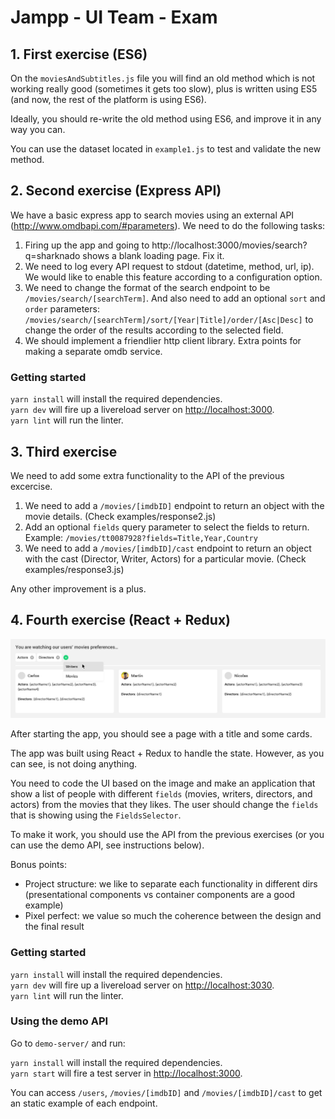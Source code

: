 # Jampp - UI Team - Exam

## 1. First exercise (ES6)
On the `moviesAndSubtitles.js` file you will find an old method which is not working really good (sometimes it gets too slow), plus is written using ES5 (and now, the rest of the platform is using ES6).

Ideally, you should re-write the old method using ES6, and improve it in any way you can.

You can use the dataset located in `example1.js` to test and validate the new method.

## 2. Second exercise (Express API)

We have a basic express app to search movies using an external API (http://www.omdbapi.com/#parameters). We need to do the following tasks:

1. Firing up the app and going to http://localhost:3000/movies/search?q=sharknado shows a blank loading page. Fix it.
2. We need to log every API request to stdout (datetime, method, url, ip). We would like to enable this feature according to a configuration option.
3. We need to change the format of the search endpoint to be `/movies/search/[searchTerm]`.
   And also need to add an optional `sort` and `order` parameters: `/movies/search/[searchTerm]/sort/[Year|Title]/order/[Asc|Desc]` to change the order of the results according to the selected field.
4. We should implement a friendlier http client library. Extra points for making a separate omdb service.

### Getting started
`yarn install` will install the required dependencies.\
`yarn dev` will fire up a livereload server on [http://localhost:3000](http://localhost:3000).\
`yarn lint` will run the linter.

## 3. Third exercise

We need to add some extra functionality to the API of the previous excercise.

1. We need to add a `/movies/[imdbID]` endpoint to return an object with the movie details. (Check examples/response2.js)
2. Add an optional `fields` query parameter to select the fields to return. Example: `/movies/tt0087928?fields=Title,Year,Country`
3. We need to add a `/movies/[imdbID]/cast` endpoint to return an object with the cast (Director, Writer, Actors) for a particular movie. (Check examples/response3.js)

Any other improvement is a plus.

## 4. Fourth exercise (React + Redux)
![ui](/fourth-exercise/ui.png)

After starting the app, you should see a page with a title and some cards.

The app was built using React + Redux to handle the state. However, as you can see, is not doing anything.

You need to code the UI based on the image and make an application that show a list of people with different `fields` (movies, writers, directors, and actors) from the movies that they likes. The user should change the `fields` that is showing using the `FieldsSelector`.

To make it work, you should use the API from the previous exercises (or you can use the demo API, see instructions below).

Bonus points:

- Project structure: we like to separate each functionality in different dirs (presentational components vs container components are a good example)
- Pixel perfect: we value so much the coherence between the design and the final result

### Getting started
`yarn install` will install the required dependencies.\
`yarn dev` will fire up a livereload server on [http://localhost:3030](http://localhost:3030).\
`yarn lint` will run the linter.

### Using the demo API
Go to `demo-server/` and run:

`yarn install` will install the required dependencies.\
`yarn start` will fire a test server in [http://localhost:3000](http://localhost:3000).

You can access `/users`, `/movies/[imdbID]` and `/movies/[imdbID]/cast` to get an static example of each endpoint.
